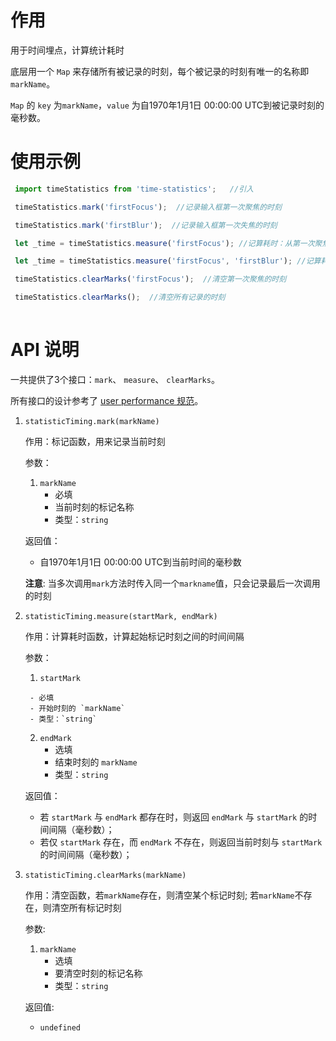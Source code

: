 # 作用
用于时间埋点，计算统计耗时

底层用一个 `Map` 来存储所有被记录的时刻，每个被记录的时刻有唯一的名称即`markName`。

`Map` 的 `key` 为`markName`，`value` 为自1970年1月1日 00:00:00 UTC到被记录时刻的毫秒数。


# 使用示例
```javascript
 import timeStatistics from 'time-statistics';   //引入

 timeStatistics.mark('firstFocus');  //记录输入框第一次聚焦的时刻

 timeStatistics.mark('firstBlur');  //记录输入框第一次失焦的时刻

 let _time = timeStatistics.measure('firstFocus'); //记算耗时：从第一次聚焦时刻至当前时刻的时间间隔

 let _time = timeStatistics.measure('firstFocus', 'firstBlur'); //记算耗时：从第一次聚焦至第一次失焦的时间间隔

 timeStatistics.clearMarks('firstFocus');  //清空第一次聚焦的时刻

 timeStatistics.clearMarks();  //清空所有记录的时刻
 
```

# API 说明

一共提供了3个接口：`mark`、 `measure`、 `clearMarks`。

所有接口的设计参考了 [user performance 规范](https://www.w3.org/TR/user-timing/)。


1. `statisticTiming.mark(markName)` 
    
    作用：标记函数，用来记录当前时刻

    参数：
    
    1. `markName`
        - 必填
        - 当前时刻的标记名称
        - 类型：`string`
        
    返回值：
    
    - 自1970年1月1日 00:00:00 UTC到当前时间的毫秒数
        
    **注意**: 当多次调用`mark`方法时传入同一个`markname`值，只会记录最后一次调用的时刻 

2. `statisticTiming.measure(startMark, endMark)` 
   
    作用：计算耗时函数，计算起始标记时刻之间的时间间隔
        
    参数：
     1.  `startMark`
    
        - 必填
        - 开始时刻的 `markName`
        - 类型：`string`
    2. `endMark`
        - 选填
        - 结束时刻的 `markName`
        - 类型：`string`
    
    返回值：
    
    - 若 `startMark` 与 `endMark` 都存在时，则返回 `endMark` 与 `startMark` 的时间间隔（毫秒数）；
    - 若仅 `startMark` 存在，而 `endMark` 不存在，则返回当前时刻与 `startMark` 的时间间隔（毫秒数）；

3. `statisticTiming.clearMarks(markName)`
    
    作用：清空函数，若`markName`存在，则清空某个标记时刻; 若`markName`不存在，则清空所有标记时刻

    参数:
    1. `markName`
        - 选填
        - 要清空时刻的标记名称
        - 类型：`string`
    
    返回值: 
    
    - `undefined`



